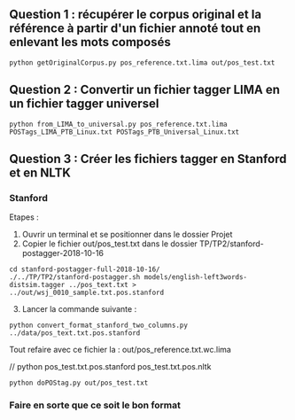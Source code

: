 ## Question 1 : récupérer le corpus original et la référence à partir d'un fichier annoté tout en enlevant les mots composés  
```
python getOriginalCorpus.py pos_reference.txt.lima out/pos_test.txt
```

## Question 2 : Convertir un fichier tagger LIMA en un fichier tagger universel
```
python from_LIMA_to_universal.py pos_reference.txt.lima POSTags_LIMA_PTB_Linux.txt POSTags_PTB_Universal_Linux.txt
```

## Question 3 : Créer les fichiers tagger en Stanford et en NLTK

### Stanford
Etapes :
1. Ouvrir un terminal et se positionner dans le dossier Projet
2. Copier le fichier out/pos_test.txt dans le dossier TP/TP2/stanford-postagger-2018-10-16
```
cd stanford-postagger-full-2018-10-16/
./../TP/TP2/stanford-postagger.sh models/english-left3words-distsim.tagger ../pos_text.txt > ../out/wsj_0010_sample.txt.pos.stanford
```
3. Lancer la commande suivante :
```
python convert_format_stanford_two_columns.py ../data/pos_text.txt.pos.stanford
```



Tout refaire avec ce fichier la : out/pos_reference.txt.wc.lima

// python pos_test.txt.pos.stanford pos_test.txt.pos.nltk

```
python doPOStag.py out/pos_test.txt
```

### Faire en sorte que ce soit le bon format
